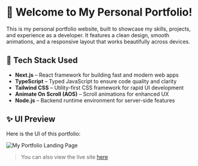 # 🌟 Welcome to My Personal Portfolio!

This is my personal portfolio website, built to showcase my skills, projects, and experience as a developer. It features a clean design, smooth animations, and a responsive layout that works beautifully across devices.

## 🚀 Tech Stack Used

- **Next.js** – React framework for building fast and modern web apps
- **TypeScript** – Typed JavaScript to ensure code quality and clarity
- **Tailwind CSS** – Utility-first CSS framework for rapid UI development
- **Animate On Scroll (AOS)** – Scroll animations for enhanced UX
- **Node.js** – Backend runtime environment for server-side features

## ✨ UI Preview

Here is the UI of this portfolio:

![My Portfolio Landing Page](./images/ui-home.png)

> You can also view the live site [here](https://personal-app-ronald-plvlqv8wd-ronaldgustavos-projects.vercel.app) <!-- Ganti dengan link kamu -->

